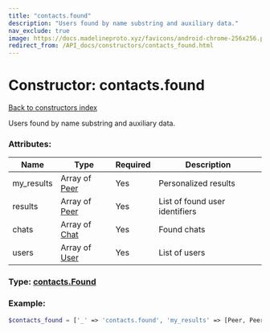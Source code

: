 ```yaml
---
title: "contacts.found"
description: "Users found by name substring and auxiliary data."
nav_exclude: true
image: https://docs.madelineproto.xyz/favicons/android-chrome-256x256.png
redirect_from: /API_docs/constructors/contacts_found.html
---
```

# Constructor: contacts.found  
[Back to constructors index](/API_docs/constructors/index.html)



Users found by name substring and auxiliary data.

### Attributes:

| Name     |    Type       | Required | Description |
|----------|---------------|----------|-------------|
|my\_results|Array of [Peer](/API_docs/types/Peer.html) | Yes|Personalized results|
|results|Array of [Peer](/API_docs/types/Peer.html) | Yes|List of found user identifiers|
|chats|Array of [Chat](/API_docs/types/Chat.html) | Yes|Found chats|
|users|Array of [User](/API_docs/types/User.html) | Yes|List of users|



### Type: [contacts.Found](/API_docs/types/contacts.Found.html)


### Example:

```php
$contacts_found = ['_' => 'contacts.found', 'my_results' => [Peer, Peer], 'results' => [Peer, Peer], 'chats' => [Chat, Chat], 'users' => [User, User]];
```  
